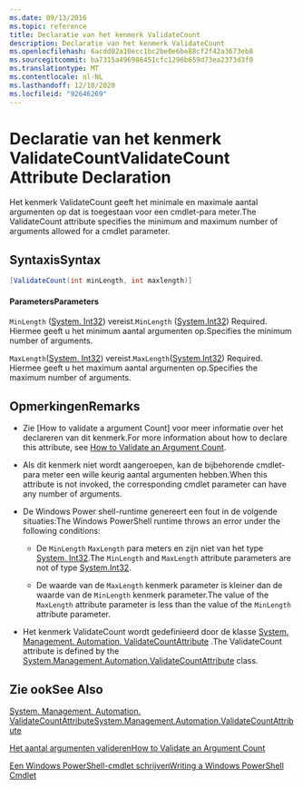 ```yaml
---
ms.date: 09/13/2016
ms.topic: reference
title: Declaratie van het kenmerk ValidateCount
description: Declaratie van het kenmerk ValidateCount
ms.openlocfilehash: 6acdd02a10ecc1bc2be0e6be88cf2f42a3673eb8
ms.sourcegitcommit: ba7315a496986451cfc1296b659d73ea2373d3f0
ms.translationtype: MT
ms.contentlocale: nl-NL
ms.lasthandoff: 12/10/2020
ms.locfileid: "92646269"
---
```

# <a name="validatecount-attribute-declaration"></a><span data-ttu-id="e057f-103">Declaratie van het kenmerk ValidateCount</span><span class="sxs-lookup"><span data-stu-id="e057f-103">ValidateCount Attribute Declaration</span></span>

<span data-ttu-id="e057f-104">Het kenmerk ValidateCount geeft het minimale en maximale aantal argumenten op dat is toegestaan voor een cmdlet-para meter.</span><span class="sxs-lookup"><span data-stu-id="e057f-104">The ValidateCount attribute specifies the minimum and maximum number of arguments allowed for a cmdlet parameter.</span></span>

## <a name="syntax"></a><span data-ttu-id="e057f-105">Syntaxis</span><span class="sxs-lookup"><span data-stu-id="e057f-105">Syntax</span></span>

```csharp
[ValidateCount(int minLength, int maxlength)]
```

#### <a name="parameters"></a><span data-ttu-id="e057f-106">Parameters</span><span class="sxs-lookup"><span data-stu-id="e057f-106">Parameters</span></span>

<span data-ttu-id="e057f-107">`MinLength` ([System. Int32][]) vereist.</span><span class="sxs-lookup"><span data-stu-id="e057f-107">`MinLength` ([System.Int32][]) Required.</span></span> <span data-ttu-id="e057f-108">Hiermee geeft u het minimum aantal argumenten op.</span><span class="sxs-lookup"><span data-stu-id="e057f-108">Specifies the minimum number of arguments.</span></span>

<span data-ttu-id="e057f-109">`MaxLength`([System. Int32][]) vereist.</span><span class="sxs-lookup"><span data-stu-id="e057f-109">`MaxLength`([System.Int32][]) Required.</span></span> <span data-ttu-id="e057f-110">Hiermee geeft u het maximum aantal argumenten op.</span><span class="sxs-lookup"><span data-stu-id="e057f-110">Specifies the maximum number of arguments.</span></span>

## <a name="remarks"></a><span data-ttu-id="e057f-111">Opmerkingen</span><span class="sxs-lookup"><span data-stu-id="e057f-111">Remarks</span></span>

- <span data-ttu-id="e057f-112">Zie [How to validate a argument Count][](Engelstalig) voor meer informatie over het declareren van dit kenmerk.</span><span class="sxs-lookup"><span data-stu-id="e057f-112">For more information about how to declare this attribute, see [How to Validate an Argument Count][].</span></span>

- <span data-ttu-id="e057f-113">Als dit kenmerk niet wordt aangeroepen, kan de bijbehorende cmdlet-para meter een wille keurig aantal argumenten hebben.</span><span class="sxs-lookup"><span data-stu-id="e057f-113">When this attribute is not invoked, the corresponding cmdlet parameter can have any number of arguments.</span></span>

- <span data-ttu-id="e057f-114">De Windows Power shell-runtime genereert een fout in de volgende situaties:</span><span class="sxs-lookup"><span data-stu-id="e057f-114">The Windows PowerShell runtime throws an error under the following conditions:</span></span>

  - <span data-ttu-id="e057f-115">De `MinLength` `MaxLength` para meters en zijn niet van het type [System. Int32][].</span><span class="sxs-lookup"><span data-stu-id="e057f-115">The `MinLength` and `MaxLength` attribute parameters are not of type [System.Int32][].</span></span>

  - <span data-ttu-id="e057f-116">De waarde van de `MaxLength` kenmerk parameter is kleiner dan de waarde van de `MinLength` kenmerk parameter.</span><span class="sxs-lookup"><span data-stu-id="e057f-116">The value of the `MaxLength` attribute parameter is less than the value of the `MinLength` attribute parameter.</span></span>

- <span data-ttu-id="e057f-117">Het kenmerk ValidateCount wordt gedefinieerd door de klasse [System. Management. Automation. ValidateCountAttribute][] .</span><span class="sxs-lookup"><span data-stu-id="e057f-117">The ValidateCount attribute is defined by the [System.Management.Automation.ValidateCountAttribute][] class.</span></span>

## <a name="see-also"></a><span data-ttu-id="e057f-118">Zie ook</span><span class="sxs-lookup"><span data-stu-id="e057f-118">See Also</span></span>

<span data-ttu-id="e057f-119">[System. Management. Automation. ValidateCountAttribute][]</span><span class="sxs-lookup"><span data-stu-id="e057f-119">[System.Management.Automation.ValidateCountAttribute][]</span></span>

<span data-ttu-id="e057f-120">[Het aantal argumenten valideren][]</span><span class="sxs-lookup"><span data-stu-id="e057f-120">[How to Validate an Argument Count][]</span></span>

<span data-ttu-id="e057f-121">[Een Windows PowerShell-cmdlet schrijven][]</span><span class="sxs-lookup"><span data-stu-id="e057f-121">[Writing a Windows PowerShell Cmdlet][]</span></span>

[Het aantal argumenten valideren]: how-to-validate-an-argument-count.md
[How to Validate an Argument Count]: how-to-validate-an-argument-count.md
[Een Windows PowerShell-cmdlet schrijven]: writing-a-windows-powershell-cmdlet.md
[Writing a Windows PowerShell Cmdlet]: writing-a-windows-powershell-cmdlet.md

[System. Int32]: /dotnet/api/System.Int32
[System.Int32]: /dotnet/api/System.Int32
[System. Management. Automation. ValidateCountAttribute]: /dotnet/api/System.Management.Automation.ValidateCountAttribute
[System.Management.Automation.ValidateCountAttribute]: /dotnet/api/System.Management.Automation.ValidateCountAttribute
